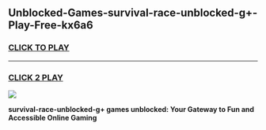
## Unblocked-Games-survival-race-unblocked-g+-Play-Free-kx6a6
<h3>
<a href="https://premium76.site?title=survival-race-unblocked-g+&ref=20M">CLICK TO PLAY</a></h3>
<hr>

<h3>
<a href="https://premium76.site?title=survival-race-unblocked-g+&ref=20M">CLICK 2 PLAY</a>
  
</h3>

<a href="https://premium76.site?title=survival-race-unblocked-g+&ref=19M"><img src="https://clearcache.store/games.png"></a>


**survival-race-unblocked-g+ games unblocked: Your Gateway to Fun and Accessible Online Gaming**
